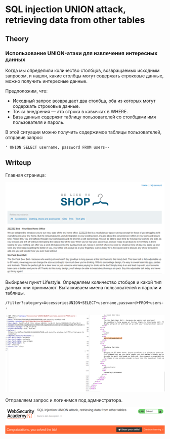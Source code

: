 # SQL injection UNION attack, retrieving data from other tables

## Theory

<h3>Использование UNION-атаки для извлечения интересных данных</h3>

Когда мы определили количество столбцов, возвращаемых исходным запросом, и нашли, какие столбцы могут содержать строковые данные, можно получить интересные данные.

Предположим, что:

* Исходный запрос возвращает два столбца, оба из которых могут содержать строковые данные.
* Точка внедрения — это строка в кавычках в WHERE.
* База данных содержит таблицу пользователей со столбцами имя пользователя и пароль.

В этой ситуации можно получить содержимое таблицы пользователей, отправив запрос:
```
' UNION SELECT username, password FROM users--
```

## Writeup

Главная страница:

![](https://github.com/fobblified/Writeups/blob/main/Portswigger/SQL_injection/SQL_injection_UNION_attack_retrieving_data_from_other_tables/assets/1.png)

Выбираем пункт Lifestyle. Определяем количество стобцов и какой тип данных они принимают. Вытаскиваем имена пользователей и пароли и таблицы.
```
/filter?category=AccessoriesUNION+SELECT+username,password+FROM+users--
```

![](https://github.com/fobblified/Writeups/blob/main/Portswigger/SQL_injection/SQL_injection_UNION_attack_retrieving_data_from_other_tables/assets/2.png)

Отправляем запрос и логинимся под адмнистратора.

![](https://github.com/fobblified/Writeups/blob/main/Portswigger/SQL_injection/SQL_injection_UNION_attack_retrieving_data_from_other_tables/assets/3.png)
